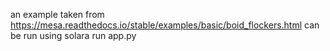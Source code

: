 an example taken from https://mesa.readthedocs.io/stable/examples/basic/boid_flockers.html
 can be run using 
 solara run app.py


